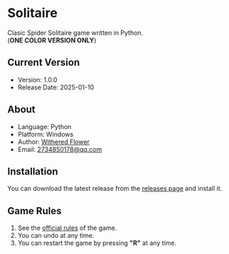 # Solitaire

Clasic Spider Solitaire game written in Python.</br>(**ONE COLOR VERSION ONLY**)

## Current Version

- Version: 1.0.0
- Release Date: 2025-01-10

## About

- Language: Python
- Platform: Windows
- Author: [Withered Flower](https://github.com/Withered-Flower-0422)
- Email: 2734850178@qq.com

## Installation

You can download the latest release from the [releases page](https://github.com/Withered-Flower-0422/AoC_Helper/releases) and install it.

## Game Rules

1. See the [official rules](https://en.wikipedia.org/wiki/Spider_solitaire#Rules) of the game.
2. You can undo at any time.
3. You can restart the game by pressing **"R"** at any time.